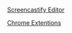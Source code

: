 [Screencastify Editor](https://edit.screencastify.com/edit)

[Chrome Extentions](https://github.com/chrome-extensions/markdown-here)
